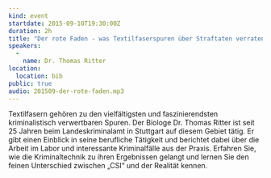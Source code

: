 ```yaml
---
kind: event
startdate: 2015-09-10T19:30:00Z
duration: 2h
title: "Der rote Faden - was Textilfaserspuren über Straftaten verraten"
speakers:
  -
    name: Dr. Thomas Ritter
location:
  location: bib
public: true
audio: 201509-der-rote-faden.mp3
---
```

Textilfasern gehören zu den vielfältigsten und faszinierendsten
kriminalistisch verwertbaren Spuren. Der Biologe Dr. Thomas Ritter ist
seit 25 Jahren beim Landeskriminalamt in Stuttgart auf diesem Gebiet
tätig. Er gibt einen Einblick in seine berufliche Tätigkeit und
berichtet dabei über die Arbeit im Labor und interessante Kriminalfälle
aus der Praxis. Erfahren Sie, wie die Kriminaltechnik zu ihren
Ergebnissen gelangt und lernen Sie den feinen Unterschied zwischen „CSI“ und
der Realität kennen.
